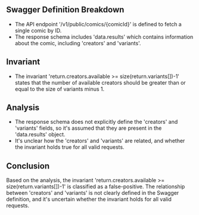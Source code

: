 ## Swagger Definition Breakdown
- The API endpoint '/v1/public/comics/{comicId}' is defined to fetch a single comic by ID.
- The response schema includes 'data.results' which contains information about the comic, including 'creators' and 'variants'.

## Invariant
- The invariant 'return.creators.available >= size(return.variants[])-1' states that the number of available creators should be greater than or equal to the size of variants minus 1.

## Analysis
- The response schema does not explicitly define the 'creators' and 'variants' fields, so it's assumed that they are present in the 'data.results' object.
- It's unclear how the 'creators' and 'variants' are related, and whether the invariant holds true for all valid requests.

## Conclusion
Based on the analysis, the invariant 'return.creators.available >= size(return.variants[])-1' is classified as a false-positive. The relationship between 'creators' and 'variants' is not clearly defined in the Swagger definition, and it's uncertain whether the invariant holds for all valid requests.
